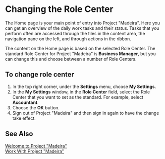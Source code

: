 <properties
	pageTitle="Changing the Role Center | Project “Madeira”"
    description="Get the app for your mobile device." 
	services="" 
	documentationCenter="Madeira"
	authors="edupont04"/>
    
# Changing the Role Center
The Home page is your main point of entry into Project "Madeira". Here you can get an overview of the daily work tasks and their status. Tasks that you perform often are accessed through the tiles in the content area, the navigation pane on the left, and through actions in the ribbon. 

The content on the Home page is based on the selected Role Center. The standard Role Center for Project "Madeira" is **Business Manager**, but you can change this and choose between a number of Role Centers. 

## To change role center
1. In the top right corner, under the **Settings** menu, choose **My Settings**.
2. In the **My Settings** window, in the **Role Center** field, select the Role Center that you want to set as the standard. For example, select **Accountant**.
3. Choose the **OK** button.
4. Sign out of Project "Madeira" and then sign in again to have the change take effect.
 
## See Also
[Welcome to Project "Madeira"](madeira-get-started.md)  
[Work With Project "Madeira"](ui-work-product.md)  


